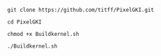 ```
git clone https://github.com/titff/PixelGKI.git
```
```
cd PixelGKI
```
```
chmod +x Buildkernel.sh
```
```
./Buildkernel.sh
```  
